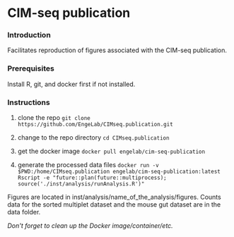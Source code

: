 CIM-seq publication
================

### Introduction

Facilitates reproduction of figures associated with the CIM-seq publication.

### Prerequisites

Install R, git, and docker first if not installed.

### Instructions

1.  clone the repo
    `git clone https://github.com/EngeLab/CIMseq.publication.git`

2.  change to the repo directory
    `cd CIMseq.publication`

3.  get the docker image
    `docker pull engelab/cim-seq-publication`

4.  generate the processed data files
    `docker run -v $PWD:/home/CIMseq.publication engelab/cim-seq-publication:latest Rscript -e "future::plan(future::multiprocess); source('./inst/analysis/runAnalysis.R')"`

Figures are located in inst/analysis/name\_of\_the\_analysis/figures.
Counts data for the sorted multiplet dataset and the mouse gut dataset are in the data folder.

*Don't forget to clean up the Docker image/container/etc.*
